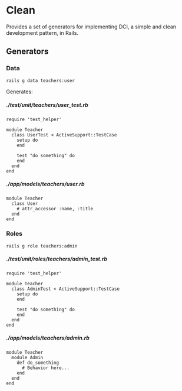 # Clean

Provides a set of generators for implementing DCI, a simple and clean development pattern, in Rails.

## Generators

### Data

```
rails g data teachers:user
```

Generates:

##### ./test/unit/teachers/user_test.rb
```
require 'test_helper'

module Teacher
  class UserTest < ActiveSupport::TestCase
    setup do
    end

    test "do something" do
    end
  end
end
```

##### ./app/models/teachers/user.rb
```
module Teacher
  class User
    # attr_accessor :name, :title
  end
end
```

### Roles

```
rails g role teachers:admin
```

##### ./test/unit/roles/teachers/admin_test.rb
```
require 'test_helper'

module Teacher
  class AdminTest < ActiveSupport::TestCase
    setup do
    end

    test "do something" do
    end
  end
end
```

##### ./app/models/teachers/admin.rb
```
module Teacher
  module Admin
    def do_something
      # Behavior here...
    end
  end
end
```
